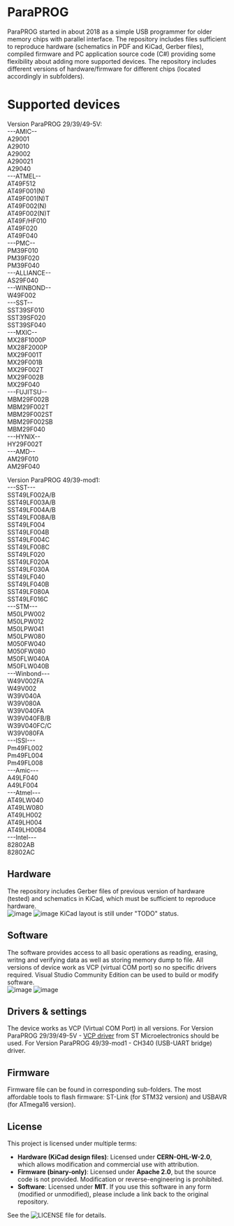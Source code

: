 # ParaPROG
ParaPROG started in about 2018 as a simple USB programmer for older memory chips with parallel interface.
The repository includes files sufficient to reproduce hardware (schematics in PDF and KiCad, Gerber files), compiled firmware and PC application source code (C#) providing some flexibility about adding more supported devices.
The repository includes different versions of hardware/firmware for different chips (located accordingly in subfolders).

# Supported devices
Version ParaPROG 29/39/49-5V:<br/>
---AMIC--<br/>
A29001<br/>
A29010<br/>
A29002<br/>
A290021<br/>
A29040<br/>
---ATMEL--<br/>
AT49F512<br/>
AT49F001(N)<br/>
AT49F001(N)T<br/>
AT49F002(N)<br/>
AT49F002(N)T<br/>
AT49F/HF010<br/>
AT49F020<br/>
AT49F040<br/>
---PMC--<br/>
PM39F010<br/>
PM39F020<br/>
PM39F040<br/>
---ALLIANCE--<br/>
AS29F040<br/>
---WINBOND--<br/>
W49F002<br/>
---SST--<br/>
SST39SF010<br/>
SST39SF020<br/>
SST39SF040<br/>
 ---MXIC--<br/>
MX28F1000P<br/>
MX28F2000P<br/>
MX29F001T<br/>
MX29F001B<br/>
MX29F002T<br/>
MX29F002B<br/>
MX29F040<br/>
---FUJITSU--<br/>
MBM29F002B<br/>
MBM29F002T<br/>
MBM29F002ST<br/>
MBM29F002SB<br/>
MBM29F040<br/>
---HYNIX--<br/>
HY29F002T<br/>
---AMD--<br/>
AM29F010<br/>
AM29F040<br/>

Version ParaPROG 49/39-mod1:<br/>
---SST---<br/>
SST49LF002A/B<br/>
SST49LF003A/B<br/>
SST49LF004A/B<br/>
SST49LF008A/B<br/>
SST49LF004<br/>
SST49LF004B<br/>
SST49LF004C<br/>
SST49LF008C<br/>
SST49LF020<br/>
SST49LF020A<br/>
SST49LF030A<br/>
SST49LF040<br/>
SST49LF040B<br/>
SST49LF080A<br/>
SST49LF016C<br/>
---STM---<br/>
M50LPW002<br/>
M50LPW012<br/>
M50LPW041<br/>
M50LPW080<br/>
M050FW040<br/>
M050FW080<br/>
M50FLW040A<br/>
M50FLW040B<br/>
---Winbond---<br/>
W49V002FA<br/>
W49V002<br/>
W39V040A<br/>
W39V080A<br/>
W39V040FA<br/>
W39V040FB/B<br/>
W39V040FC/C<br/>
W39V080FA<br/>
---ISSI---<br/>
Pm49FL002<br/>
Pm49FL004<br/>
Pm49FL008<br/>
---Amic---<br/>
A49LF040<br/>
A49LF004<br/>
---Atmel---<br/>
AT49LW040<br/>
AT49LW080<br/>
AT49LH002<br/>
AT49LH004<br/>
AT49LH00B4<br/>
---Intel---<br/>
82802AB<br/>
82802AC<br/>

## Hardware
The repository includes Gerber files of previous version of hardware (tested) and schematics in KiCad, which must be sufficient to reproduce hardware.<br/>
![image](IMG/29-39-49-5V.jpg)
![image](IMG/39-49-mod1.jpg)
KiCad layout is still under "TODO" status.

## Software
The software provides access to all basic operations as reading, erasing, writng and verifying data as well as storing memory dump to file.
All versions of device work as VCP (virtual COM port) so no specific drivers required.
Visual Studio Community Edition can be used to build or modify software.<br/>
![image](IMG/screen-1.jpg)
![image](IMG/screen-2.jpg)

## Drivers & settings
The device works as VCP (Virtual COM Port) in all versions. 
For Version ParaPROG 29/39/49-5V - [VCP driver](https://www.st.com/en/development-tools/stsw-stm32102.html) from ST Microelectronics should be used.
For Version ParaPROG 49/39-mod1 - CH340 (USB-UART bridge) driver.

## Firmware
Firmware file can be found in corresponding sub-folders. The most affordable tools to flash firmware: ST-Link (for STM32 version) and USBAVR (for ATmega16 version).


## License
This project is licensed under multiple terms:
- **Hardware (KiCad design files)**: Licensed under **CERN-OHL-W-2.0**, which allows modification and commercial use with attribution.  
- **Firmware (binary-only)**: Licensed under **Apache 2.0**, but the source code is not provided. Modification or reverse-engineering is prohibited.  
- **Software**: Licensed under **MIT**. If you use this software in any form (modified or unmodified), please include a link back to the original repository.

See the ![LICENSE file](LICENSE) for details. 

